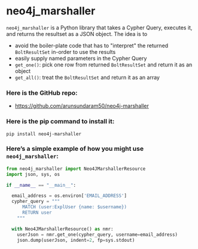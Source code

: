 # neo4j_marshaller
`neo4j_marshaller` is a Python library that takes a Cypher Query, executes it, and returns the resultset as a JSON object.
The idea is to 
- avoid the boiler-plate code that has to "interpret" the returned `BoltResultSet` in-order to use the results
- easily supply named parameters in the Cypher Query
- `get_one()`: pick one row from returned `BoltResultSet` and return it as an object
- `get_all()`: treat the `BoltResultSet` and return it as an array 


### Here is the GitHub repo:
- <https://github.com/arunsundaram50/neo4j-marshaller>


### Here is the pip command to install it:
```
pip install neo4j-marshaller
```


### Here’s a simple example of how you might use `neo4j_marshaller`:
```python
from neo4j_marshaller import Neo4JMarshallerResource
import json, sys, os

if __name__ == "__main__":

  email_address = os.environ['EMAIL_ADDRESS']
  cypher_query = """
      MATCH (user:ExplUser {name: $username})
      RETURN user
    """

  with Neo4JMarshallerResource() as nmr:
    userJson = nmr.get_one(cypher_query, username=email_address)
    json.dump(userJson, indent=2, fp=sys.stdout)
```

